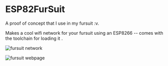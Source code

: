 # ESP82FurSuit
A proof of concept that I use in my fursuit :v. 

Makes a cool wifi network for your fursuit using an ESP8266 -- comes with the toolchain for loading it .

![fursuit network](http://xayr.ga/share/09-2018/2018-09-09_19-53-355375ee85-b169-4467-95f1-76ad81db862f.png)

![fursuit webpage](http://xayr.ga/share/09-2018/2018-09-09_19-54-331edbdff6-8a5c-4dd5-97f8-d8e35cb5d956.png)

